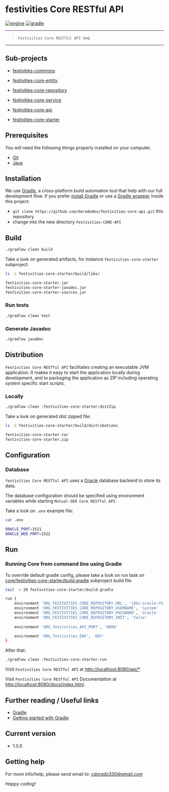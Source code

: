 # festivities Core RESTful API

[![engine](https://img.shields.io/badge/JDK-v1.8+-yellow.svg)]()
[![gradle](https://img.shields.io/badge/gradle-v2.13-blue.svg)]()

---

> `Festivities Core RESTful API` :wq

---

## Sub-projects

* [festivities-commons]()

* [festivities-core-entity]()
* [festivities-core-repository]()
* [festivities-core-service]()
* [festivities-core-api]()
* [festivities-core-starter]()

## Prerequisites

You will need the following things properly installed on your computer.

* [Git](http://git-scm.com/)
* [Java](https://java.com/en/download/)

## Installation

We use [Gradle](http://www.gradle.org), a cross-platform build automation tool that help with our full development flow. If you prefer [install Gradle](http://www.gradle.org/installation) or use a [Gradle wrapper](http://www.gradle.org/docs/current/userguide/gradle_wrapper.html) inside this project.

* `git clone https://github.com/doradodev/festivities-core-api.git` this repository
* change into the new directory `Festivities-CORE-API`

## Build

```bash
./gradlew clean build
```

Take a look on generated artifacts, for instance `festivities-core-starter` subproject:

```bash
ls -1 festivities-core-starter/build/libs/

festivities-core-starter.jar
festivities-core-starter-javadoc.jar
festivities-core-starter-sources.jar
```

### Run tests

```bash
./gradlew clean test
```

### Generate Javadoc

```bash
./gradlew javaDoc
```

## Distribution

`Festivities Core RESTful API` facilitates creating an executable JVM application. It makes it easy to start the application locally during development, and to packaging the application as ZIP including operating system specific start scripts. 

### Locally

```bash
./gradlew clean :festivities-core-starter:distZip
```

Take a look on generated dist zipped file:

```bash
ls -1 festivities-core-starter/build/distributions

festivities-core-starter.tar
festivities-core-starter.zip
```

## Configuration

### Database

`festivities Core RESTful API` uses a [Oracle](https://www.oracle.com/database/index.html) database backend to store its data.

The database configuration should be specified using environment variables while starting `Mutual-SER Core RESTful API`.

Take a look on  `.env` example file:

```bash
cat .env 

ORACLE_PORT=1521
ORACLE_WEB_PORT=1522
```

## Run

### Running Core from command line using Gradle

To override default gradle config, please take a look on run task on  [core/festivities-core-starter/build.gradle](core/festivities-core-starter/build.gradle) subproject build file.

```bash
tail -n 20 festivities-core-starter/build.gradle

run {
    environment 'ORG_FESTIVITIES_CORE_REPOSITORY_URL', 'jdbc:oracle:thin:@//localhost:1521/XE'
    environment 'ORG_FESTIVITIES_CORE_REPOSITORY_USERNAME', 'system'
    environment 'ORG_FESTIVITIES_CORE_REPOSITORY_PASSWORD', 'oracle'
    environment 'ORG_FESTIVITIES_CORE_REPOSITORY_INIT', 'false'
    
    environment 'ORG_festivities_API_PORT', '8080'

    environment 'ORG_festivities_ENV', 'DEV'
}
```

After that:

```bash
./gradlew clean :festivities-core-starter:run
```

Visit `Festivities Core RESTful API` at [http://localhost:8080/api/*](http://localhost:8080/api).

Visit `Festivities Core RESTful API` Documentation at [http://localhost:8080/docs/index.html](http://localhost:8080/docs/index.html).

## Further reading / Useful links

* [Gradle](http://gradle.org/)
* [Getting started with Gradle](http://gradle.org/getting-started-jvm/)

## Current version

 - 1.0.0

## Getting help

For more info/help, please send email to: *cdorado330@gmail.com*

*Happy coding!*
